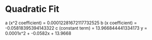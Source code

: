 
# Quadratic Fit

a (x^2 coefficient) = 0.00012281672117732525
b (x coefficient) = -0.05818395394143322
c (constant term) = 13.966844441334173
y = 0.0001x^2 + -0.0582x + 13.9668
